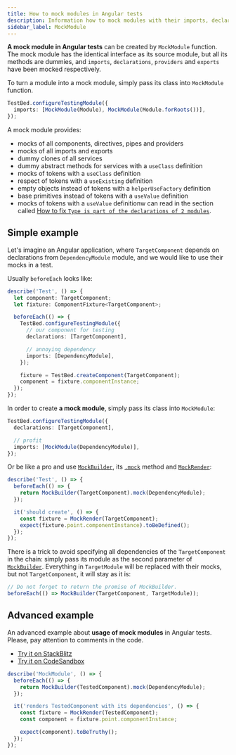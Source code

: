 ```yaml
---
title: How to mock modules in Angular tests
description: Information how to mock modules with their imports, declarations and providers in Angular tests with help of ng-mocks
sidebar_label: MockModule
---
```


**A mock module in Angular tests** can be created by `MockModule` function.
The mock module has the identical interface as its source module,
but all its methods are dummies, and `imports`, `declarations`, `providers` and `exports` have been mocked respectively.

To turn a module into a mock module, simply pass its class into `MockModule` function.

```ts
TestBed.configureTestingModule({
  imports: [MockModule(Module), MockModule(Module.forRoots())],
});
```

A mock module provides:

- mocks of all components, directives, pipes and providers
- mocks of all imports and exports
- dummy clones of all services
- dummy abstract methods for services with a `useClass` definition
- mocks of tokens with a `useClass` definition
- respect of tokens with a `useExisting` definition
- empty objects instead of tokens with a `helperUseFactory` definition
- base primitives instead of tokens with a `useValue` definition
- mocks of tokens with a `useValue` definitionw can read in the section called [How to fix `Type is part of the declarations of 2 modules`](../troubleshooting/declarations-of-2-modules.md).

## Simple example

Let's imagine an Angular application, where `TargetComponent` depends on declarations from `DependencyModule` module,
and we would like to use their mocks in a test.

Usually `beforeEach` looks like:

```ts
describe('Test', () => {
  let component: TargetComponent;
  let fixture: ComponentFixture<TargetComponent>;

  beforeEach(() => {
    TestBed.configureTestingModule({
      // our component for testing
      declarations: [TargetComponent],

      // annoying dependency
      imports: [DependencyModule],
    });

    fixture = TestBed.createComponent(TargetComponent);
    component = fixture.componentInstance;
  });
});
```

In order to create **a mock module**, simply pass its class into `MockModule`:

```ts
TestBed.configureTestingModule({
  declarations: [TargetComponent],

  // profit
  imports: [MockModule(DependencyModule)],
});
```

Or be like a pro and use [`MockBuilder`](MockBuilder.md), its [`.mock`](MockBuilder.md#mock) method
and [`MockRender`](MockRender.md):

```ts
describe('Test', () => {
  beforeEach(() => {
    return MockBuilder(TargetComponent).mock(DependencyModule);
  });

  it('should create', () => {
    const fixture = MockRender(TargetComponent);
    expect(fixture.point.componentInstance).toBeDefined();
  });
});
```

There is a trick to avoid specifying all dependencies of the `TargetComponent` in the chain:
simply pass its module as the second parameter of [`MockBuilder`](MockBuilder.md).
Everything in `TargetModule` will be replaced with their mocks, but not `TargetComponent`, it will stay as it is:

```ts
// Do not forget to return the promise of MockBuilder.
beforeEach(() => MockBuilder(TargetComponent, TargetModule));
```

## Advanced example

An advanced example about **usage of mock modules** in Angular tests.
Please, pay attention to comments in the code.

- [Try it on StackBlitz](https://stackblitz.com/github/ng-mocks/examples?file=src/examples/MockModule/test.spec.ts&initialpath=%3Fspec%3DMockModule)
- [Try it on CodeSandbox](https://codesandbox.io/s/github/ng-mocks/examples?file=/src/examples/MockModule/test.spec.ts&initialpath=%3Fspec%3DMockModule)

```ts
describe('MockModule', () => {
  beforeEach(() => {
    return MockBuilder(TestedComponent).mock(DependencyModule);
  });

  it('renders TestedComponent with its dependencies', () => {
    const fixture = MockRender(TestedComponent);
    const component = fixture.point.componentInstance;

    expect(component).toBeTruthy();
  });
});
```
